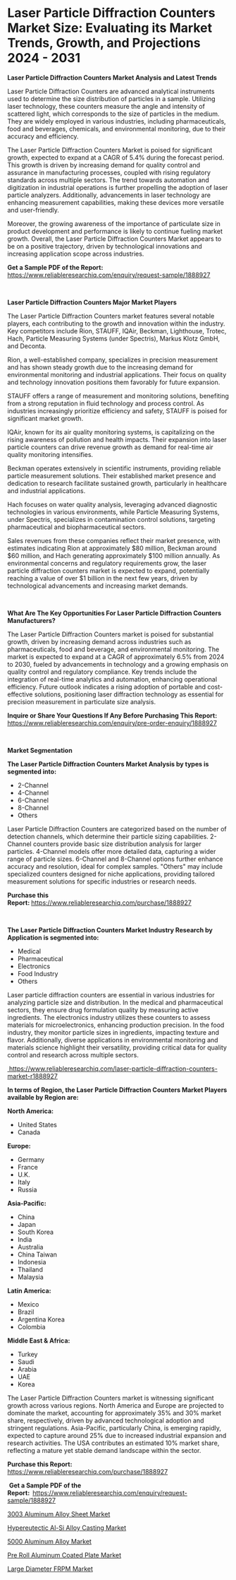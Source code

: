 <p><h1>Laser Particle Diffraction Counters Market Size: Evaluating its Market Trends, Growth, and Projections 2024 - 2031</h1></p><p><strong>Laser Particle Diffraction Counters Market Analysis and Latest Trends</strong></p>
<p><p>Laser Particle Diffraction Counters are advanced analytical instruments used to determine the size distribution of particles in a sample. Utilizing laser technology, these counters measure the angle and intensity of scattered light, which corresponds to the size of particles in the medium. They are widely employed in various industries, including pharmaceuticals, food and beverages, chemicals, and environmental monitoring, due to their accuracy and efficiency.</p><p>The Laser Particle Diffraction Counters Market is poised for significant growth, expected to expand at a CAGR of 5.4% during the forecast period. This growth is driven by increasing demand for quality control and assurance in manufacturing processes, coupled with rising regulatory standards across multiple sectors. The trend towards automation and digitization in industrial operations is further propelling the adoption of laser particle analyzers. Additionally, advancements in laser technology are enhancing measurement capabilities, making these devices more versatile and user-friendly.</p><p>Moreover, the growing awareness of the importance of particulate size in product development and performance is likely to continue fueling market growth. Overall, the Laser Particle Diffraction Counters Market appears to be on a positive trajectory, driven by technological innovations and increasing application scope across industries.</p></p>
<p><strong>Get a Sample PDF of the Report:&nbsp;</strong> <a href="https://www.reliableresearchiq.com/enquiry/request-sample/1888927?utm_campaign=1780&utm_medium=2&utm_source=Github&utm_content=ia&utm_term=24102024&utm_id=laser-particle-diffraction-counters">https://www.reliableresearchiq.com/enquiry/request-sample/1888927</a></p>
<p>&nbsp;</p>
<p><strong>Laser Particle Diffraction Counters Major Market Players</strong></p>
<p><p>The Laser Particle Diffraction Counters market features several notable players, each contributing to the growth and innovation within the industry. Key competitors include Rion, STAUFF, IQAir, Beckman, Lighthouse, Trotec, Hach, Particle Measuring Systems (under Spectris), Markus Klotz GmbH, and Deconta.</p><p>Rion, a well-established company, specializes in precision measurement and has shown steady growth due to the increasing demand for environmental monitoring and industrial applications. Their focus on quality and technology innovation positions them favorably for future expansion.</p><p>STAUFF offers a range of measurement and monitoring solutions, benefiting from a strong reputation in fluid technology and process control. As industries increasingly prioritize efficiency and safety, STAUFF is poised for significant market growth.</p><p>IQAir, known for its air quality monitoring systems, is capitalizing on the rising awareness of pollution and health impacts. Their expansion into laser particle counters can drive revenue growth as demand for real-time air quality monitoring intensifies.</p><p>Beckman operates extensively in scientific instruments, providing reliable particle measurement solutions. Their established market presence and dedication to research facilitate sustained growth, particularly in healthcare and industrial applications.</p><p>Hach focuses on water quality analysis, leveraging advanced diagnostic technologies in various environments, while Particle Measuring Systems, under Spectris, specializes in contamination control solutions, targeting pharmaceutical and biopharmaceutical sectors.</p><p>Sales revenues from these companies reflect their market presence, with estimates indicating Rion at approximately $80 million, Beckman around $60 million, and Hach generating approximately $100 million annually. As environmental concerns and regulatory requirements grow, the laser particle diffraction counters market is expected to expand, potentially reaching a value of over $1 billion in the next few years, driven by technological advancements and increasing market demands.</p></p>
<p>&nbsp;</p>
<p><strong>What Are The Key Opportunities For Laser Particle Diffraction Counters Manufacturers?</strong></p>
<p><p>The Laser Particle Diffraction Counters market is poised for substantial growth, driven by increasing demand across industries such as pharmaceuticals, food and beverage, and environmental monitoring. The market is expected to expand at a CAGR of approximately 6.5% from 2024 to 2030, fueled by advancements in technology and a growing emphasis on quality control and regulatory compliance. Key trends include the integration of real-time analytics and automation, enhancing operational efficiency. Future outlook indicates a rising adoption of portable and cost-effective solutions, positioning laser diffraction technology as essential for precision measurement in particulate size analysis.</p></p>
<p><strong>Inquire or Share Your Questions If Any Before Purchasing This Report:</strong> <a href="https://www.reliableresearchiq.com/enquiry/pre-order-enquiry/1888927?utm_campaign=1780&utm_medium=2&utm_source=Github&utm_content=ia&utm_term=24102024&utm_id=laser-particle-diffraction-counters">https://www.reliableresearchiq.com/enquiry/pre-order-enquiry/1888927</a></p>
<p>&nbsp;</p>
<p><strong>Market Segmentation</strong></p>
<p><strong>The Laser Particle Diffraction Counters Market Analysis by types is segmented into:</strong></p>
<p><ul><li>2-Channel</li><li>4-Channel</li><li>6-Channel</li><li>8-Channel</li><li>Others</li></ul></p>
<p><p>Laser Particle Diffraction Counters are categorized based on the number of detection channels, which determine their particle sizing capabilities. 2-Channel counters provide basic size distribution analysis for larger particles. 4-Channel models offer more detailed data, capturing a wider range of particle sizes. 6-Channel and 8-Channel options further enhance accuracy and resolution, ideal for complex samples. "Others" may include specialized counters designed for niche applications, providing tailored measurement solutions for specific industries or research needs.</p></p>
<p><strong>Purchase this Report:&nbsp;</strong><a href="https://www.reliableresearchiq.com/purchase/1888927?utm_campaign=1780&utm_medium=2&utm_source=Github&utm_content=ia&utm_term=24102024&utm_id=laser-particle-diffraction-counters">https://www.reliableresearchiq.com/purchase/1888927</a></p>
<p>&nbsp;</p>
<p><strong>The Laser Particle Diffraction Counters Market Industry Research by Application is segmented into:</strong></p>
<p><ul><li>Medical</li><li>Pharmaceutical</li><li>Electronics</li><li>Food Industry</li><li>Others</li></ul></p>
<p><p>Laser particle diffraction counters are essential in various industries for analyzing particle size and distribution. In the medical and pharmaceutical sectors, they ensure drug formulation quality by measuring active ingredients. The electronics industry utilizes these counters to assess materials for microelectronics, enhancing production precision. In the food industry, they monitor particle sizes in ingredients, impacting texture and flavor. Additionally, diverse applications in environmental monitoring and materials science highlight their versatility, providing critical data for quality control and research across multiple sectors.</p></p>
<p><a href="https://www.reliableresearchiq.com/laser-particle-diffraction-counters-market-r1888927?utm_campaign=1780&utm_medium=2&utm_source=Github&utm_content=ia&utm_term=24102024&utm_id=laser-particle-diffraction-counters">&nbsp;https://www.reliableresearchiq.com/laser-particle-diffraction-counters-market-r1888927</a></p>
<p><strong>In terms of Region, the Laser Particle Diffraction Counters Market Players available by Region are:</strong></p>
<p>
    <p> <strong> North America: </strong>
        <ul>
            <li>United States</li>
            <li>Canada</li>
        </ul>
        </p> 
    <p> <strong> Europe: </strong>
        <ul>
            <li>Germany</li>
            <li>France</li>
            <li>U.K.</li>
            <li>Italy</li>
            <li>Russia</li>
        </ul>
        </p> 
    <p> <strong> Asia-Pacific: </strong>
        <ul>
            <li>China</li>
            <li>Japan</li>
            <li>South Korea</li>
            <li>India</li>
            <li>Australia</li>
            <li>China Taiwan</li>
            <li>Indonesia</li>
            <li>Thailand</li>
            <li>Malaysia</li>
        </ul>
        </p> 
    <p> <strong> Latin America: </strong>
        <ul>
            <li>Mexico</li>
            <li>Brazil</li>
            <li>Argentina Korea</li>
            <li>Colombia</li>
        </ul>
        </p> 
    <p> <strong> Middle East & Africa: </strong>
        <ul>
            <li>Turkey</li>
            <li>Saudi</li>
            <li>Arabia</li>
            <li>UAE</li>
            <li>Korea</li>
        </ul>
    </p>
    </p>
<p><p>The Laser Particle Diffraction Counters market is witnessing significant growth across various regions. North America and Europe are projected to dominate the market, accounting for approximately 35% and 30% market share, respectively, driven by advanced technological adoption and stringent regulations. Asia-Pacific, particularly China, is emerging rapidly, expected to capture around 25% due to increased industrial expansion and research activities. The USA contributes an estimated 10% market share, reflecting a mature yet stable demand landscape within the sector.</p></p>
<p><strong>Purchase this Report: </strong><a href="https://www.reliableresearchiq.com/purchase/1888927?utm_campaign=1780&utm_medium=2&utm_source=Github&utm_content=ia&utm_term=24102024&utm_id=laser-particle-diffraction-counters">https://www.reliableresearchiq.com/purchase/1888927</a></p>
<p>&nbsp;<strong>Get a Sample PDF of the Report:&nbsp;&nbsp;</strong><a href="https://www.reliableresearchiq.com/enquiry/request-sample/1888927?utm_campaign=1780&utm_medium=2&utm_source=Github&utm_content=ia&utm_term=24102024&utm_id=laser-particle-diffraction-counters">https://www.reliableresearchiq.com/enquiry/request-sample/1888927</a></p>
<p><strong></strong></p>
<p><p><a href="https://www.linkedin.com/pulse/3003-aluminum-alloy-sheet-market-industry-landscape-growth-ahr3c?utm_campaign=1780&utm_medium=2&utm_source=Github&utm_content=ia&utm_term=24102024&utm_id=laser-particle-diffraction-counters">3003 Aluminum Alloy Sheet Market</a></p><p><a href="https://www.linkedin.com/pulse/hypereutectic-al-si-alloy-casting-market-opportunities-emerging-8au3f?utm_campaign=1780&utm_medium=2&utm_source=Github&utm_content=ia&utm_term=24102024&utm_id=laser-particle-diffraction-counters">Hypereutectic Al-Si Alloy Casting Market</a></p><p><a href="https://www.linkedin.com/pulse/strategic-market-insights-global-5000-aluminum-alloy-2024-dn7vf?utm_campaign=1780&utm_medium=2&utm_source=Github&utm_content=ia&utm_term=24102024&utm_id=laser-particle-diffraction-counters">5000 Aluminum Alloy Market</a></p><p><a href="https://www.linkedin.com/pulse/regional-adaptations-global-pre-roll-aluminum-coated-l7mgc?utm_campaign=1780&utm_medium=2&utm_source=Github&utm_content=ia&utm_term=24102024&utm_id=laser-particle-diffraction-counters">Pre Roll Aluminum Coated Plate Market</a></p><p><a href="https://www.linkedin.com/pulse/global-large-diameter-frpm-market-trends-insights-growth-opportunities-kssxc?utm_campaign=1780&utm_medium=2&utm_source=Github&utm_content=ia&utm_term=24102024&utm_id=laser-particle-diffraction-counters">Large Diameter FRPM Market</a></p></p>